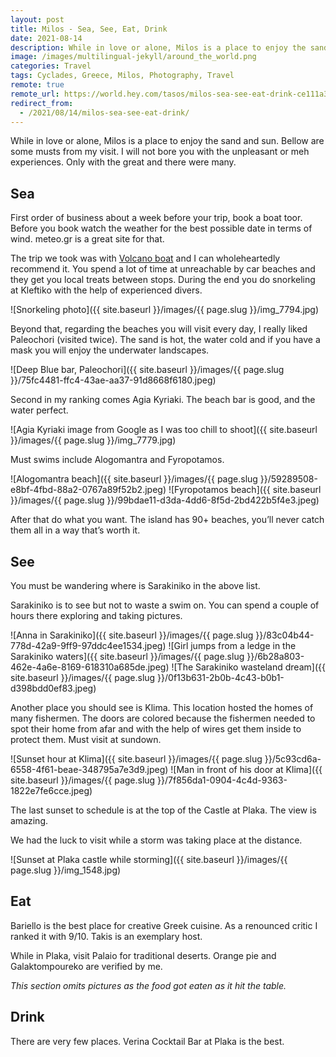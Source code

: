 ```yaml
---
layout: post
title: Milos - Sea, See, Eat, Drink
date: 2021-08-14
description: While in love or alone, Milos is a place to enjoy the sand and sun. In this post are some musts from my visit. I will not bore you with the unpleasant or meh experiences. Only with the great and there were many.
image: /images/multilingual-jekyll/around_the_world.png
categories: Travel
tags: Cyclades, Greece, Milos, Photography, Travel
remote: true
remote_url: https://world.hey.com/tasos/milos-sea-see-eat-drink-ce111a39
redirect_from:
  - /2021/08/14/milos-sea-see-eat-drink/
---
```


While in love or alone, Milos is a place to enjoy the sand and sun. Bellow are some musts from my visit. I will not bore you with the unpleasant or meh experiences. Only with the great and there were many.

## Sea

First order of business about a week before your trip, book a boat toor. Before you book watch the weather for the best possible date in terms of wind. meteo.gr is a great site for that.

The trip we took was with [Volcano boat](https://volcanoboat.eu/) and I can wholeheartedly recommend it. You spend a lot of time at unreachable by car beaches and they get you local treats between stops. During the end you do snorkeling at Kleftiko with the help of experienced divers.

![Snorkeling photo]({{ site.baseurl }}/images/{{ page.slug }}/img_7794.jpg)

Beyond that, regarding the beaches you will visit every day, I really liked Paleochori (visited twice). The sand is hot, the water cold and if you have a mask you will enjoy the underwater landscapes.

![Deep Blue bar, Paleochori]({{ site.baseurl }}/images/{{ page.slug }}/75fc4481-ffc4-43ae-aa37-91d8668f6180.jpeg)

Second in my ranking comes Agia Kyriaki. The beach bar is good, and the water perfect.

![Agia Kyriaki image from Google as I was too chill to shoot]({{ site.baseurl }}/images/{{ page.slug }}/img_7779.jpg)

Must swims include Alogomantra and Fyropotamos.

![Alogomantra beach]({{ site.baseurl }}/images/{{ page.slug }}/59289508-e8bf-4fbd-88a2-0767a89f52b2.jpeg)
![Fyropotamos beach]({{ site.baseurl }}/images/{{ page.slug }}/99bdae11-d3da-4dd6-8f5d-2bd422b5f4e3.jpeg)

After that do what you want. The island has 90+ beaches, you’ll never catch them all in a way that’s worth it.

## See

You must be wandering where is Sarakiniko in the above list.

Sarakiniko is to see but not to waste a swim on. You can spend a couple of hours there exploring and taking pictures.

![Anna in Sarakiniko]({{ site.baseurl }}/images/{{ page.slug }}/83c04b44-778d-42a9-9ff9-97ddc4ee1534.jpeg)
![Girl jumps from a ledge in the Sarakiniko waters]({{ site.baseurl }}/images/{{ page.slug }}/6b28a803-462e-4a6e-8169-618310a685de.jpeg)
![The Sarakiniko wasteland dream]({{ site.baseurl }}/images/{{ page.slug }}/0f13b631-2b0b-4c43-b0b1-d398bdd0ef83.jpeg)

Another place you should see is Klima. This location hosted the homes of many fishermen. The doors are colored because the fishermen needed to spot their home from afar and with the help of wires get them inside to protect them. Must visit at sundown.

![Sunset hour at Klima]({{ site.baseurl }}/images/{{ page.slug }}/5c93cd6a-6558-4f61-beae-348795a7e3d9.jpeg)
![Man in front of his door at Klima]({{ site.baseurl }}/images/{{ page.slug }}/7f856da1-0904-4c4d-9363-1822e7fe6cce.jpeg)

The last sunset to schedule is at the top of the Castle at Plaka. The view is amazing.

We had the luck to visit while a storm was taking place at the distance.

![Sunset at Plaka castle while storming]({{ site.baseurl }}/images/{{ page.slug }}/img_1548.jpg)

## Eat

Bariello is the best place for creative Greek cuisine. As a renounced critic I ranked it with 9/10. Takis is an exemplary host.

While in Plaka, visit Palaio for traditional deserts. Orange pie and Galaktompoureko are verified by me.

_This section omits pictures as the food got eaten as it hit the table._

## Drink

There are very few places. Verina Cocktail Bar at Plaka is the best.
